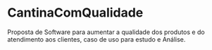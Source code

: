 # CantinaComQualidade
Proposta de Software para aumentar a qualidade dos produtos e do atendimento aos clientes, caso de uso para estudo e Análise.
